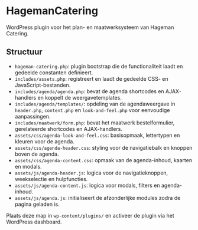 # HagemanCatering

WordPress plugin voor het plan- en maatwerksysteem van Hageman Catering.

## Structuur

- `hageman-catering.php`: plugin bootstrap die de functionaliteit laadt en gedeelde constanten definieert.
- `includes/assets.php`: registreert en laadt de gedeelde CSS- en JavaScript-bestanden.
- `includes/agenda/agenda.php`: bevat de agenda shortcodes en AJAX-handlers en koppelt de weergavetemplates.
- `includes/agenda/templates/`: opdeling van de agendaweergave in `header.php`, `content.php` en `look-and-feel.php` voor eenvoudige aanpassingen.
- `includes/maatwerk/form.php`: bevat het maatwerk bestelformulier, gerelateerde shortcodes en AJAX-handlers.
- `assets/css/agenda-look-and-feel.css`: basisopmaak, lettertypen en kleuren voor de agenda.
- `assets/css/agenda-header.css`: styling voor de navigatiebalk en knoppen boven de agenda.
- `assets/css/agenda-content.css`: opmaak van de agenda-inhoud, kaarten en modals.
- `assets/js/agenda-header.js`: logica voor de navigatieknoppen, weekselectie en hulpfuncties.
- `assets/js/agenda-content.js`: logica voor modals, filters en agenda-inhoud.
- `assets/js/agenda.js`: initialiseert de afzonderlijke modules zodra de pagina geladen is.

Plaats deze map in `wp-content/plugins/` en activeer de plugin via het WordPress dashboard.
